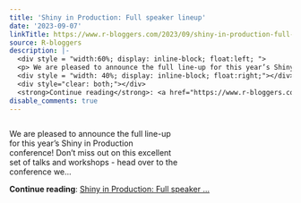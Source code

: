 ```yaml
---
title: 'Shiny in Production: Full speaker lineup'
date: '2023-09-07'
linkTitle: https://www.r-bloggers.com/2023/09/shiny-in-production-full-speaker-lineup/
source: R-bloggers
description: |-
  <div style = "width:60%; display: inline-block; float:left; ">
  <p> We are pleased to announce the full line-up for this year’s Shiny in Production conference! Don’t miss out on this excellent set of talks and workshops - head over to the conference we...</p></div>
  <div style = "width: 40%; display: inline-block; float:right;"></div>
  <div style="clear: both;"></div>
  <strong>Continue reading</strong>: <a href="https://www.r-bloggers.com/2023/09/shiny-in-production-full-speaker-lineup/">Shiny in Production: Full speaker ...
disable_comments: true
---
```

<div style = "width:60%; display: inline-block; float:left; ">
<p> We are pleased to announce the full line-up for this year’s Shiny in Production conference! Don’t miss out on this excellent set of talks and workshops - head over to the conference we...</p></div>
<div style = "width: 40%; display: inline-block; float:right;"></div>
<div style="clear: both;"></div>
<strong>Continue reading</strong>: <a href="https://www.r-bloggers.com/2023/09/shiny-in-production-full-speaker-lineup/">Shiny in Production: Full speaker ...